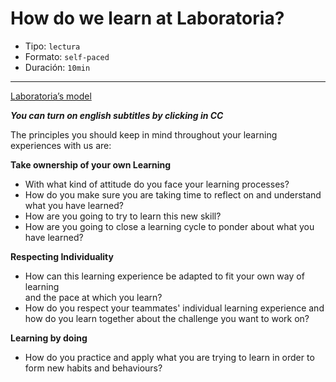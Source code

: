 # How do we learn at Laboratoria?

* Tipo: `lectura`
* Formato: `self-paced`
* Duración: `10min`

***

[Laboratoria’s model](https://vimeo.com/412540970)

***You can turn on english subtitles by clicking in CC***

The principles you should keep in mind throughout your learning experiences with
us are:

**Take ownership of your own Learning**
-  With what kind of attitude do you face your learning processes?
-  How do you make sure you are taking time to reflect on and understand what
you have learned?
- How are you going to try to learn this new skill?
- How are you going to close a learning cycle to ponder about what you have
learned?

 **Respecting Individuality**
- How can this learning experience be adapted to fit your own way of learning  
and the pace at which you learn?
- How do you respect your teammates' individual learning experience and how do
you learn together about the challenge you want to work on?

**Learning by  doing**
- How do you practice and apply what you are trying to learn in order to form
new habits and behaviours?
